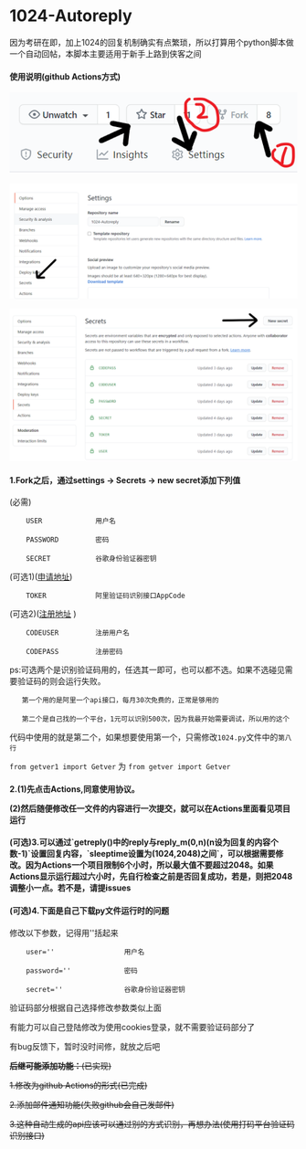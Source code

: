 # 1024-Autoreply

因为考研在即，加上1024的回复机制确实有点繁琐，所以打算用个python脚本做一个自动回帖，本脚本主要适用于新手上路到侠客之间 

<h4>使用说明(github Actions方式)</h4>

![Fork位置与Settings位置](https://github.com/0honus0/1024-Autoreply/blob/master/doc/fork%20and%20settings.png)

![Secrets位置](https://github.com/0honus0/1024-Autoreply/blob/master/doc/Secrets.png)

![new secret位置](https://github.com/0honus0/1024-Autoreply/blob/master/doc/new%20Secret.png)
<h4>1.Fork之后，通过settings -> Secrets -> new secret添加下列值</h4>

(必需)

        USER             用户名

        PASSWORD         密码

        SECRET           谷歌身份验证器密钥

(可选1)([申请地址](https://market.aliyun.com/products/57124001/cmapi027426.html))

        TOKER            阿里验证码识别接口AppCode

(可选2)([注册地址](http://ttshitu.com/register.html?inviter=d14dbc3ccecc4df2b4e0eaebef556f13) )

        CODEUSER         注册用户名

        CODEPASS         注册密码

ps:可选两个是识别验证码用的，任选其一即可，也可以都不选。如果不选碰见需要验证码的则会运行失败。

       第一个用的是阿里一个api接口，每月30次免费的，正常是够用的

       第二个是自己找的一个平台，1元可以识别500次，因为我最开始需要调试，所以用的这个

代码中使用的就是第二个，如果想要使用第一个，只需修改`1024.py`文件中的`第八行`

`from getver1 import Getver` 为 `from getver import Getver`

<h4>2.(1)先点击Actions,同意使用协议。

(2)然后随便修改任一文件的内容进行一次提交，就可以在Actions里面看见项目运行</h4>

<h4>(可选)3.可以通过`getreply()中的reply与reply_m(0,n)(n设为回复的内容个数-1)`设置回复内容，`sleeptime设置为(1024,2048)之间`，可以根据需要修改。因为Actions一个项目限制6个小时，所以最大值不要超过2048。如果Actions显示运行超过六小时，先自行检查之前是否回复成功，若是，则把2048调整小一点。若不是，请提issues</h4>

<h4>(可选)4.下面是自己下载py文件运行时的问题</h4>

修改以下参数，记得用''括起来

        user=''                 用户名

        password=''             密码

        secret=''               谷歌身份验证器密钥

验证码部分根据自己选择修改参数类似上面

有能力可以自己登陆修改为使用cookies登录，就不需要验证码部分了

有bug反馈下，暂时没时间修，就放之后吧

~~**后继可能添加功能：**(已实现)~~

~~1.修改为github Actions的形式(已完成)~~

~~2.添加邮件通知功能(失败github会自己发邮件)~~

~~3.这种自动生成的api应该可以通过别的方式识别，再想办法(使用打码平台验证码识别接口)~~

